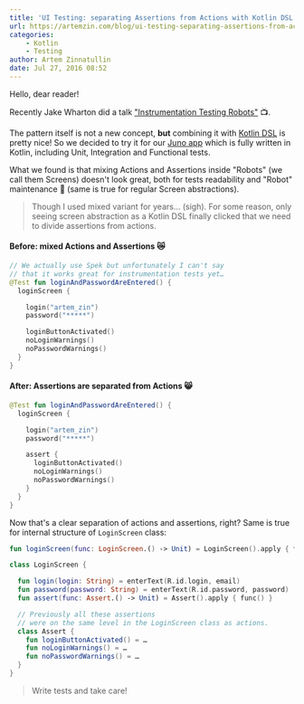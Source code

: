 ```yaml
---
title: 'UI Testing: separating Assertions from Actions with Kotlin DSL'
url: https://artemzin.com/blog/ui-testing-separating-assertions-from-actions-with-kotlin-dsl/
categories:
    - Kotlin
    - Testing
author: Artem Zinnatullin
date: Jul 27, 2016 08:52
---
```

Hello, dear reader!

Recently Jake Wharton did a talk ["Instrumentation Testing Robots"](https://realm.io/news/kau-jake-wharton-testing-robots/) 📺.

The pattern itself is not a new concept, **but** combining it with [Kotlin DSL](https://kotlinlang.org/docs/reference/type-safe-builders.html) is pretty nice! So we decided to try it for our [Juno app](https://play.google.com/store/apps/details?id=com.gojuno.rider) which is fully written in Kotlin, including Unit, Integration and Functional tests.

What we found is that mixing Actions and Assertions inside "Robots" (we call them Screens) doesn't look great, both for tests readability and "Robot" maintenance 🤖 (same is true for regular Screen abstractions).

> Though I used mixed variant for years… (sigh). For some reason, only seeing screen abstraction as a Kotlin DSL finally clicked that we need to divide assertions from actions.

#### Before: mixed Actions and Assertions 😿

```kotlin
// We actually use Spek but unfortunately I can't say
// that it works great for instrumentation tests yet…
@Test fun loginAndPasswordAreEntered() {
  loginScreen {

    login("artem_zin")
    password("*****")

    loginButtonActivated()
    noLoginWarnings()
    noPasswordWarnings()
  }
}
```

#### After: Assertions are separated from Actions 😸

```kotlin
@Test fun loginAndPasswordAreEntered() {
  loginScreen {

    login("artem_zin")
    password("*****")

    assert {
      loginButtonActivated()
      noLoginWarnings()
      noPasswordWarnings()
    }
  }
}
```

Now that's a clear separation of actions and assertions, right? Same is true for internal structure of `LoginScreen` class:

```kotlin
fun loginScreen(func: LoginScreen.() -> Unit) = LoginScreen().apply { func() }

class LoginScreen {

  fun login(login: String) = enterText(R.id.login, email)
  fun password(password: String) = enterText(R.id.password, password)
  fun assert(func: Assert.() -> Unit) = Assert().apply { func() }

  // Previously all these assertions 
  // were on the same level in the LoginScreen class as actions.
  class Assert {
    fun loginButtonActivated() = …
    fun noLoginWarnings() = …
    fun noPasswordWarnings() = …
  }
}
```

> Write tests and take care!

